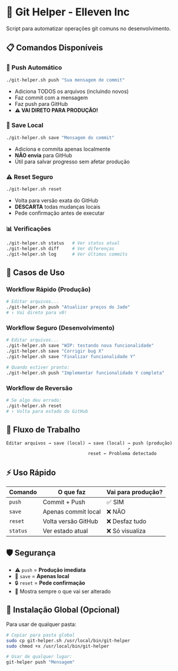 # 🚀 Git Helper - Elleven Inc

Script para automatizar operações git comuns no desenvolvimento.

## 📋 Comandos Disponíveis

### 🚀 Push Automático
```bash
./git-helper.sh push "Sua mensagem de commit"
```
- Adiciona TODOS os arquivos (incluindo novos)
- Faz commit com a mensagem
- Faz push para GitHub
- **⚠️ VAI DIRETO PARA PRODUÇÃO!**

### 💾 Save Local
```bash
./git-helper.sh save "Mensagem do commit"
```
- Adiciona e commita apenas localmente
- **NÃO envia** para GitHub
- Útil para salvar progresso sem afetar produção

### ⚠️ Reset Seguro
```bash
./git-helper.sh reset
```
- Volta para versão exata do GitHub
- **DESCARTA** todas mudanças locais
- Pede confirmação antes de executar

### 📊 Verificações
```bash
./git-helper.sh status   # Ver status atual
./git-helper.sh diff     # Ver diferenças
./git-helper.sh log      # Ver últimos commits
```

## 🎯 Casos de Uso

### Workflow Rápido (Produção)
```bash
# Editar arquivos...
./git-helper.sh push "Atualizar preços do Jade"
# ↑ Vai direto para v0!
```

### Workflow Seguro (Desenvolvimento)
```bash
# Editar arquivos...
./git-helper.sh save "WIP: testando nova funcionalidade"
./git-helper.sh save "Corrigir bug X"
./git-helper.sh save "Finalizar funcionalidade Y"

# Quando estiver pronto:
./git-helper.sh push "Implementar funcionalidade Y completa"
```

### Workflow de Reversão
```bash
# Se algo deu errado:
./git-helper.sh reset
# ↑ Volta para estado do GitHub
```

## 🔄 Fluxo de Trabalho

```
Editar arquivos → save (local) → save (local) → push (produção)
                                              ↗
                               reset ← Problema detectado
```

## ⚡ Uso Rápido

| Comando | O que faz | Vai para produção? |
|---------|-----------|-------------------|
| `push` | Commit + Push | ✅ SIM |
| `save` | Apenas commit local | ❌ NÃO |
| `reset` | Volta versão GitHub | ❌ Desfaz tudo |
| `status` | Ver estado atual | ❌ Só visualiza |

## 🛡️ Segurança

- ⚠️ `push` = **Produção imediata**
- 💾 `save` = **Apenas local**
- 🔒 `reset` = **Pede confirmação**
- 👀 Mostra sempre o que vai ser alterado

## 📁 Instalação Global (Opcional)

Para usar de qualquer pasta:

```bash
# Copiar para pasta global
sudo cp git-helper.sh /usr/local/bin/git-helper
sudo chmod +x /usr/local/bin/git-helper

# Usar de qualquer lugar:
git-helper push "Mensagem"
``` 